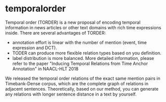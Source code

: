 # temporalorder

Temporal order (TORDER) is a new proposal of encoding temporal information in news articles or other text domains with rich time expressions inside. There are several advantages of TORDER:
* annotation effort is linear with the number of mention (event, time expression and DCT).
* TODER can produce more flexible relation types based on you definition.
* label distribution is more balanced.
More detailed information, please refer to the paper "Inducing Temporal Relations from Time Anchor Annotation" in NAACL-HLT 2018

We released the temporal order relations of the exact same mention pairs in Timebank-Dense corpus, which are the complete graph of relations in adjacent sentences. Theoretically, based on our method, you can generate any relations with longer sentence distance in a text by yourself.
